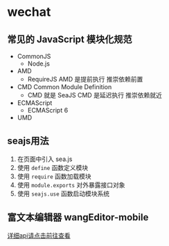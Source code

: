 # wechat

## 常见的 JavaScript 模块化规范

- CommonJS
  + Node.js
- AMD
  + RequireJS AMD 是提前执行  推崇依赖前置
- CMD Common Module Definition
  + CMD 就是 SeaJS  CMD 是延迟执行 推崇依赖就近
- ECMAScript
  + ECMAScript 6
- UMD

## seajs用法
1. 在页面中引入 sea.js
2. 使用 `define` 函数定义模块
3. 使用 `require` 函数加载模块
4. 使用 `module.exports` 对外暴露接口对象
5. 使用 `seajs.use` 函数启动模块系统


## 富文本编辑器 wangEditor-mobile

[详细api请点击前往查看](https://github.com/wangfupeng1988/wangEditor/)
